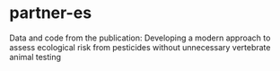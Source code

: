 # partner-es
Data and code from the publication: Developing a modern approach to assess ecological risk from pesticides without unnecessary vertebrate animal testing
